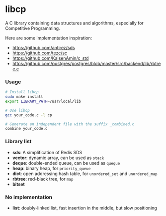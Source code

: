 # libcp

A C library containing data structures and algorithms, especially for Competitive Programming.

Here are some implementation inspiration:
- https://github.com/antirez/sds
- https://github.com/tezc/sc
- https://github.com/KaisenAmin/c_std
- https://github.com/postgres/postgres/blob/master/src/backend/lib/rbtree.c

### Usage

```sh
# Install libcp
sudo make install
export LIBRARY_PATH=/usr/local/lib

# Use libcp
gcc your_code.c -l cp

# Generate an independent file with the suffix _combined.c
combine your_code.c
```

### Library list

- **sds**: A simplification of Redis SDS
- **vector**: dynamic array, can be used as `stack`
- **deque**: double-ended queue, can be used as `queque`
- **heap**: binary heap, for `priority_queue`
- **dict**: open addressing hash table, for `unordered_set` and `unordered_map`
- **rbtree**: red-black tree, for `map`
- **bitset**

### No implementation

- **list**: doubly-linked list, fast insertion in the middle, but slow positioning
